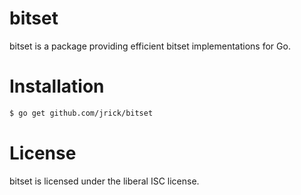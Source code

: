 bitset
======

bitset is a package providing efficient bitset implementations for Go.

Installation
============

```bash
$ go get github.com/jrick/bitset
```

License
=======

bitset is licensed under the liberal ISC license.
